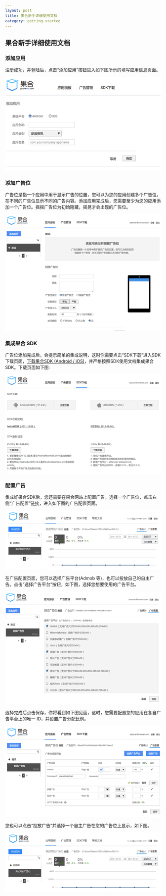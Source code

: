 ```yaml
---
layout: post
title: 果合新手详细使用文档
category: getting-started
---
```


## 果合新手详细使用文档

### 添加应用

注册成功，并登陆后，点击“添加应用”按钮进入如下图所示的填写应用信息页面。

![添加应用](../images/dashboard-add-app.png)

### 添加广告位

广告位是指一个应用中用于显示广告的位置，您可以为您的应用创建多个广告位，在不同的广告位显示不同的广告内容。添加应用完成后，您需要至少为您的应用添加一个广告位。摇摇广告位为初始隐藏，摇晃才会出现的广告位。

![添加广告位](../images/dashboard-add-ad-unit.png)

### 集成果合 SDK

广告位添加完成后，会提示简单的集成说明，这时你需要点击“SDK下载”进入SDK 下载页面，[下载果合SDK (Android / iOS)](http://guohead.com/changelog)，并严格按照SDK使用文档集成果合 SDK。下载页面如下图:

![SDK 下载](../images/dashboard-download-sdk.png)

### 配置广告

集成好果合SDK后，您还需要在果合网站上配置广告。选择一个广告位，点击右侧“广告配置”链接，进入如下图的广告配置页面。

![配置广告平台](../images/dashboard-ad-config.png)

在广告配置页面，您可以选择广告平台(Admob 等)，也可以投放自己的自主广告。点击“选择广告平台”按钮，如下图，选择您想要使用的广告平台。

![配置广告平台](../images/dashboard-add-ad-network.png)

选择完成后点击保存，你将看到如下图见面，这时，您需要配置您的应用在各自广告平台上的唯一 ID，并设置广告分配比例。

![填写广告平台配置](../images/dashboard-add-publisher-id.png)

您也可以点击“投放广告”并选择一个自主广告在您的广告位上显示，如下图。

![投放广告](../images/dashboard-ad-config.png)